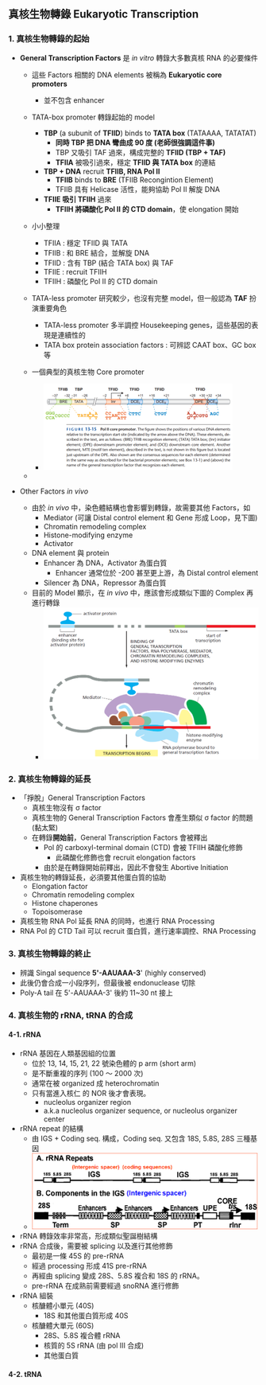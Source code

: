 ## 真核生物轉錄 Eukaryotic Transcription

### 1. 真核生物轉錄的起始

- **General Transcription Factors** 是 *in vitro* 轉錄大多數真核 RNA 的必要條件
  - 這些 Factors 相關的 DNA elements 被稱為 **Eukaryotic core promoters**
    - 並不包含 enhancer
  - TATA-box promoter 轉錄起始的 model
    - **TBP** (a subunit of **TFIID**) binds to **TATA box** (TATAAAA, TATATAT)
      - **同時 TBP 把 DNA 彎曲成 90 度 (老師很強調這件事)**
      - TBP 又吸引 TAF 過來，構成完整的 **TFIID (TBP + TAF)**
      - **TFIIA** 被吸引過來，穩定 **TFIID 與 TATA box** 的連結
    - **TBP + DNA** recruit **TFIIB, RNA Pol II**
      - **TFIIB** binds to **BRE** (TFIIB Recongintion Element)
      - TFIIB 具有 Helicase 活性，能夠協助 Pol II 解旋 DNA
    - **TFIIE 吸引 TFIIH** 過來
      - **TFIIH 將磷酸化 Pol II 的 CTD domain**，使 elongation 開始
  - 小小整理
    - TFIIA : 穩定 TFIID 與 TATA
    - TFIIB : 和 BRE 結合，並解旋 DNA
    - TFIID : 含有 TBP (結合 TATA box) 與 TAF
    - TFIIE : recruit TFIIH
    - TFIIH : 磷酸化 Pol II 的 CTD domain
  - TATA-less promoter 研究較少，也沒有完整 model，但一般認為 **TAF** 扮演重要角色
    - TATA-less promoter 多半調控 Housekeeping genes，這些基因的表現是連續性的
    - TATA box protein association factors : 可辨認 CAAT box、GC box 等
  - 一個典型的真核生物 Core promoter
    - <img src="images/image-20210308164727755.png" alt="image-20210308164727755" style="zoom: 50%;" />
  
  - 
  
- Other Factors *in vivo*

  - 由於 *in vivo* 中，染色體結構也會影響到轉錄，故需要其他 Factors，如
    - Mediator (可讓 Distal control element 和 Gene 形成 Loop，見下圖)
    - Chromatin remodeling complex
    - Histone-modifying enzyme
    - Activator
  - DNA element 與 protein
    - Enhancer 為 DNA，Activator 為蛋白質
      - Enhancer 通常位於 -200 甚至更上游，為 Distal control element
    - Silencer 為 DNA，Repressor 為蛋白質
  - 目前的 Model 顯示，在 *in vivo* 中，應該會形成類似下圖的 Complex 再進行轉錄
    - <img src="images/image-20210402115648212.png" alt="image-20210402115648212" style="zoom:50%;" />



### 2. 真核生物轉錄的延長

- 「掙脫」General Transcription Factors
  - 真核生物沒有 σ factor
  - 真核生物的 General Transcription Factors 會產生類似 σ factor 的問題 (黏太緊)
  - 在轉錄**開始前**，General Transcription Factors 會被釋出
    - Pol 的 carboxyl-terminal domain (CTD) 會被 TFIIH 磷酸化修飾
      - 此磷酸化修飾也會 recruit elongation factors
    - 由於是在轉錄開始前釋出，因此不會發生 Abortive Initiation
- 真核生物的轉錄延長，必須要其他蛋白質的協助
  - Elongation factor
  - Chromatin remodeling complex
  - Histone chaperones
  - Topoisomerase
- 真核生物 RNA Pol 延長 RNA 的同時，也進行 RNA Processing
- RNA Pol 的 CTD Tail 可以 recruit 蛋白質，進行速率調控、RNA Processing



### 3. 真核生物轉錄的終止

- 辨識 Singal sequence **5'-AAUAAA-3**' (highly conserved)
- 此後仍會合成一小段序列，但最後被 endonuclease 切除
- Poly-A tail 在 5'-AAUAAA-3' 後約 11~30 nt 接上



### 4. 真核生物的 rRNA, tRNA 的合成

#### 4-1. rRNA

- rRNA 基因在人類基因組的位置
  - 位於 13, 14, 15, 21, 22 號染色體的 p arm (short arm)
  - 是不斷重複的序列 (100 ～ 2000 次)
  - 通常在被 organized 成 heterochromatin
  - 只有當進入核仁 的 NOR 後才會表現。
    - nucleolus organizer region
    - a.k.a nucleolus organizer sequence, or nucleolus organizer center
- rRNA repeat 的結構
  - 由 IGS + Coding seq. 構成，Coding seq. 又包含 18S, 5.8S, 28S 三種基因 
  - <img src="images/image-20210609095454943.png" alt="image-20210609095454943" style="zoom:50%;" />
- rRNA 轉錄效率非常高，形成類似聖誕樹結構
- rRNA 合成後，需要被 splicing 以及進行其他修飾
  - 最初是一條 45S 的 pre-rRNA
  - 經過 processing 形成 41S pre-rRNA
  - 再經由 splicing 變成 28S、5.8S 複合和 18S 的 rRNA。
  - pre-rRNA 在成熟前需要經過 snoRNA 進行修飾
- rRNA 組裝
  - 核醣體小單元 (40S)
    - 18S 和其他蛋白質形成 40S
  - 核醣體大單元 (60S)
    - 28S、5.8S 複合體 rRNA
    - 核質的 5S rRNA (由 pol Ⅲ 合成)
    - 其他蛋白質

#### 4-2. tRNA